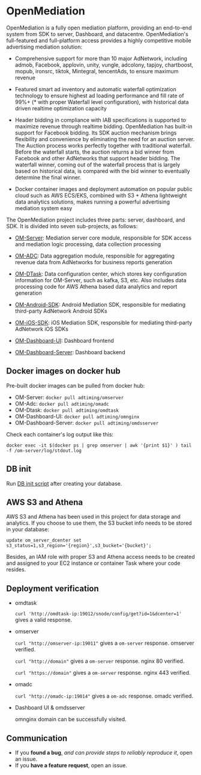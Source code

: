 # OpenMediation

OpenMediation is a fully open mediation platform, providing an end-to-end system from SDK to server, Dashboard, and datacentre. OpenMediation's full-featured and full-platform access provides a highly competitive mobile advertising mediation solution:

- Comprehensive support for more than 10 major AdNetwork, including admob, Facebook, applovin, unity, vungle, adcolony, tapjoy, chartboost, mopub, ironsrc, tiktok, Mintegral, tencentAds, to ensure maximum revenue

- Featured smart ad inventory and automatic waterfall optimization technology to ensure highest ad loading performance and fill rate of 99%+ (* with proper Waterfall level configuration), with historical data driven realtime optimization capacity
- Header bidding in compliance with IAB specifications is supported to maximize revenue through realtime bidding. OpenMediation has built-in support for Facebook bidding. Its SDK auction mechanism brings flexibility and convenience by eliminating the need for an auction server. The Auction process works perfectly together with traditional waterfall. Before the waterfall starts, the auction returns a bid winner from Facebook and other AdNetworks that support header bidding. The waterfall winner, coming out of the waterfall process that is largely based on historical data, is compared with the bid winner to eventually determine the final winner.
- Docker container images and deployment automation on popular public cloud such as AWS ECS/EKS, combined with S3 + Athena lightweight data analytics solutions, makes running a powerful advertising mediation system easy

The OpenMediation project includes three parts: server, dashboard, and SDK. It is divided into seven sub-projects, as follows:

- [OM-Server](https://github.com/AdTiming/OM-Server): Mediation server core module, responsible for SDK access and mediation logic processing, data collection processing

- [OM-ADC](https://github.com/AdTiming/OM-ADC): Data aggregation module, responsible for aggregating revenue data from AdNetworks for business reports generation

- [OM-DTask](https://github.com/AdTiming/OM-Dtask): Data configuration center, which stores key configuration information for OM-Server, such as kafka, S3, etc. Also includes data processing code for AWS Athena based data analytics and report generation

- [OM-Android-SDK](https://github.com/AdTiming/OpenMediation-Android): Android Mediation SDK, responsible for mediating third-party AdNetwork Android SDKs

- [OM-iOS-SDK](https://github.com/AdTiming/OpenMediation-iOS): iOS Mediation SDK, responsible for mediating third-party AdNetwork iOS SDKs

- [OM-Dashboard-UI](https://github.com/AdTiming/OM-Dashboard-UI): Dashboard frontend

- [OM-Dashboard-Server](https://github.com/AdTiming/OM-Dashboard-Server): Dashboard backend

## Docker images on docker hub

Pre-built docker images can be pulled from docker hub:
- OM-Server: `docker pull adtiming/omserver`
- OM-Adc: `docker pull adtiming/omadc`
- OM-Dtask: `docker pull adtiming/omdtask`
- OM-Dashboard-UI: `docker pull adtiming/omnginx`
- OM-Dashboard-Server: `docker pull adtiming/omdsserver`

Check each container's log output like this:

    docker exec -it $(docker ps | grep omserver | awk '{print $1}' ) tail -f /om-server/log/stdout.log

## DB init

Run [DB init script](https://github.com/AdTiming/OpenMediation/blob/master/om-init.sql.gz) after creating your database.

## AWS S3 and Athena 

AWS S3 and Athena has been used in this project for data storage and analytics. If you choose to use them, the S3 bucket info needs to be stored in your database: 

    update om_server_dcenter set s3_status=1,s3_region='{region}',s3_bucket='{bucket}';

Besides, an IAM role with proper S3 and Athena access needs to be created and assigned to your EC2 instance or container Task where your code resides.

## Deployment verification

- omdtask

    `curl 'http://omdtask-ip:19012/snode/config/get?id=1&dcenter=1'`
    gives a valid response.
- omserver

    `curl "http://omserver-ip:19011"`  gives a `om-server` response. omserver verified.

    `curl "http://domain"` gives a `om-server` response. nginx 80 verified.
   
    `curl "https://domain"`  gives a `om-server` response. nginx 443 verified.
 - omadc

    `curl "http://omadc-ip:19014"`  gives a `om-adc` response. omadc verified.

 - Dashboard UI & omdsserver
 
   omnginx domain can be successfully visited.

## Communication

- If you **found a bug**, _and can provide steps to reliably reproduce it_, open an issue.
- If you **have a feature request**, open an issue.

